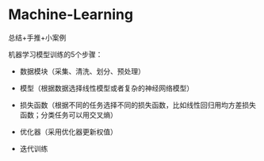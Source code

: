 # Machine-Learning
总结+手推+小案例

机器学习模型训练的5个步骤：
- 数据模块（采集、清洗、划分、预处理）

- 模型（根据数据选择线性模型或者复杂的神经网络模型）

- 损失函数（根据不同的任务选择不同的损失函数，比如线性回归用均方差损失函数；分类任务可以用交叉熵）

- 优化器（采用优化器更新权值）

- 迭代训练

